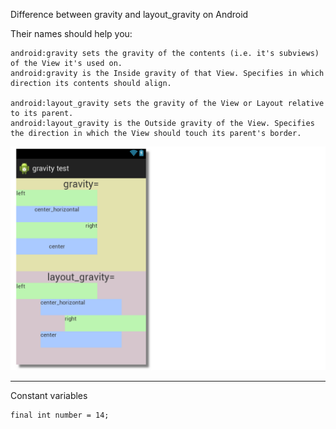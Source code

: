 
Difference between gravity and layout_gravity on Android

Their names should help you:

    android:gravity sets the gravity of the contents (i.e. it's subviews) of the View it's used on.
    android:gravity is the Inside gravity of that View. Specifies in which direction its contents should align.

    android:layout_gravity sets the gravity of the View or Layout relative to its parent.
    android:layout_gravity is the Outside gravity of the View. Specifies the direction in which the View should touch its parent's border.
    
    
    
![image](https://github.com/dailiang18bb/Udacity_Android_Course/raw/master/Lesson6_practiceSet/nymDt.png)
________________________________________________________________________________________________

Constant variables

    final int number = 14;
